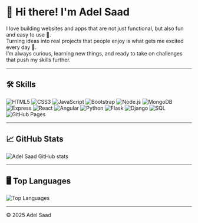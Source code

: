 # 👋 Hi there! I'm Adel Saad

 I love building websites and apps that are not just functional, but also fun and easy to use 🌟.  
Turning ideas into real projects that people enjoy is what gets me excited every day 🚀.  
I’m always curious, learning new things, and ready to take on challenges that push my skills further.

---


## 🛠️ Skills

![HTML5](https://img.shields.io/badge/HTML5-E34F26?style=for-the-badge&logo=html5&logoColor=white)
![CSS3](https://img.shields.io/badge/CSS3-1572B6?style=for-the-badge&logo=css3&logoColor=white)
![JavaScript](https://img.shields.io/badge/JavaScript-F7DF1E?style=for-the-badge&logo=javascript&logoColor=black)
![Bootstrap](https://img.shields.io/badge/Bootstrap-7952B3?style=for-the-badge&logo=bootstrap&logoColor=white)
![Node.js](https://img.shields.io/badge/Node.js-339933?style=for-the-badge&logo=node.js&logoColor=white)
![MongoDB](https://img.shields.io/badge/MongoDB-47A248?style=for-the-badge&logo=mongodb&logoColor=white)
![Express](https://img.shields.io/badge/Express-000000?style=for-the-badge&logo=express&logoColor=white)
![React](https://img.shields.io/badge/React-61DAFB?style=for-the-badge&logo=react&logoColor=black)
![Angular](https://img.shields.io/badge/Angular-DD0031?style=for-the-badge&logo=angular&logoColor=white)
![Python](https://img.shields.io/badge/Python-3776AB?style=for-the-badge&logo=python&logoColor=white)
![Flask](https://img.shields.io/badge/Flask-000000?style=for-the-badge&logo=flask&logoColor=white)
![Django](https://img.shields.io/badge/Django-092E20?style=for-the-badge&logo=django&logoColor=white)
![SQL](https://img.shields.io/badge/SQL-4479A1?style=for-the-badge&logo=mysql&logoColor=white)
![GitHub Pages](https://img.shields.io/badge/GitHub%20Pages-181717?style=for-the-badge&logo=github&logoColor=white)


---

## 📈 GitHub Stats

![Adel Saad GitHub stats](https://github-readme-stats.vercel.app/api?username=adelsaad99&show_icons=true&theme=dark&count_private=true)

---

## 🖥️ Top Languages

![Top Languages](https://github-readme-stats.vercel.app/api/top-langs/?username=adelsaad99&layout=compact&theme=dark)

---



© 2025 Adel Saad
